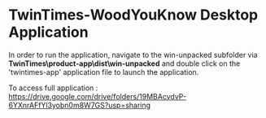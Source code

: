 # TwinTimes-WoodYouKnow Desktop Application
In order to run the application, navigate to the win-unpacked subfolder via **TwinTimes\product-app\dist\win-unpacked** and double click on the 'twintimes-app' application file to launch the application. 

To access full application : https://drive.google.com/drive/folders/19MBAcvdvP-6YXnrAFfYl3yobn0m8W7GS?usp=sharing

